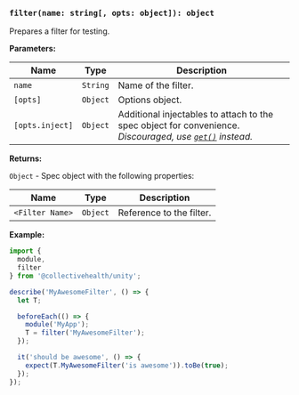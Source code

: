 ### `filter(name: string[, opts: object]): object`

Prepares a filter for testing.

**Parameters:**

|Name|Type|Description|
|---|---|---|
|`name`|`String`|Name of the filter.|
|`[opts]`|`Object`|Options object.|
|`[opts.inject]`|`Object`|Additional injectables to attach to the spec object for convenience. *Discouraged, use [`get()`](/collectivehealth/unity#getname-string-object) instead.*|

**Returns:**

`Object` - Spec object with the following properties:

|Name|Type|Description|
|---|---|---|
|`<Filter Name>`|`Object`|Reference to the filter.|

**Example:**

```js
import {
  module,
  filter
} from '@collectivehealth/unity';

describe('MyAwesomeFilter', () => {
  let T;

  beforeEach(() => {
    module('MyApp');
    T = filter('MyAwesomeFilter');
  });

  it('should be awesome', () => {
    expect(T.MyAwesomeFilter('is awesome')).toBe(true);
  });
});
```
